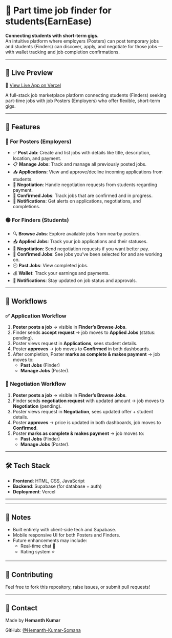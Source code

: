# 💼 Part time job finder for students(EarnEase)

**Connecting students with short-term gigs.**  
An intuitive platform where employers (Posters) can post temporary jobs and students (Finders) can discover, apply, and negotiate for those jobs — with wallet tracking and job completion confirmations.

---

## 🔗 Live Preview

🚀 [View Live App on Vercel](https://part-time-job-finder-for-students.vercel.app/)


A full-stack job marketplace platform connecting students (Finders) seeking part-time jobs with job Posters (Employers) who offer flexible, short-term gigs.

---

## 🚀 Features

### 🔵 For Posters (Employers)
- ✅ **Post Job**: Create and list jobs with details like title, description, location, and payment.
- 📋 **Manage Jobs**: Track and manage all previously posted jobs.
- 📥 **Applications**: View and approve/decline incoming applications from students.
- 💬 **Negotiation**: Handle negotiation requests from students regarding payment.
- 🤝 **Confirmed Jobs**: Track jobs that are confirmed and in progress.
- 🔔 **Notifications**: Get alerts on applications, negotiations, and completions.

### 🟢 For Finders (Students)
- 🔍 **Browse Jobs**: Explore available jobs from nearby posters.
- 📤 **Applied Jobs**: Track your job applications and their statuses.
- 💸 **Negotiation**: Send negotiation requests if you want better pay.
- 🤝 **Confirmed Jobs**: See jobs you’ve been selected for and are working on.
- 🕘 **Past Jobs**: View completed jobs.
- 💰 **Wallet**: Track your earnings and payments.
- 🔔 **Notifications**: Stay updated on job status and approvals.

---

## 🔁 Workflows

### ✅ Application Workflow
1. **Poster posts a job** → visible in **Finder’s Browse Jobs**.
2. Finder sends **accept request** → job moves to **Applied Jobs** (status: pending).
3. Poster views request in **Applications**, sees student details.
4. Poster **approves** → job moves to **Confirmed** in both dashboards.
5. After completion, Poster **marks as complete & makes payment** → job moves to:
   - **Past Jobs** (Finder)
   - **Manage Jobs** (Poster).

### 💬 Negotiation Workflow
1. **Poster posts a job** → visible in **Finder’s Browse Jobs**.
2. Finder sends **negotiation request** with updated amount → job moves to **Negotiation** (pending).
3. Poster views request in **Negotiation**, sees updated offer + student details.
4. Poster **approves** → price is updated in both dashboards, job moves to **Confirmed**.
5. Poster **marks as complete & makes payment** → job moves to:
   - **Past Jobs** (Finder)
   - **Manage Jobs** (Poster).

---

## 🛠 Tech Stack

- **Frontend**: HTML, CSS, JavaScript
- **Backend**: Supabase (for database + auth)
- **Deployment**: Vercel

---


---

## 📌 Notes

- Built entirely with client-side tech and Supabase.
- Mobile responsive UI for both Posters and Finders.
- Future enhancements may include:
  - Real-time chat 💬
  - Rating system ⭐

---

## 🤝 Contributing

Feel free to fork this repository, raise issues, or submit pull requests!

---

## 📧 Contact

Made by **Hemanth Kumar**

GitHub: [@Hemanth-Kumar-Somana](https://github.com/Hemanth-Kumar-Somana)
